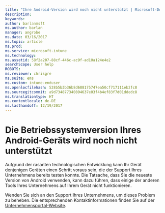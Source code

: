 ```yaml
---
title: "Ihre Android-Version wird noch nicht unterstützt | Microsoft-Dokumentation"
description: 
keywords: 
author: barlanmsft
ms.author: barlan
manager: angrobe
ms.date: 03/16/2017
ms.topic: article
ms.prod: 
ms.service: microsoft-intune
ms.technology: 
ms.assetid: 58f2a207-88cf-446c-ac9f-ad10a124e4e2
searchScope: User help
ROBOTS: 
ms.reviewer: chrisgre
ms.suite: ems
ms.custom: intune-enduser
ms.openlocfilehash: 528b5b3b36b8d688175747ea50cf717111eb2fc8
ms.sourcegitcommit: a9d734877340894637e03f4b4ef83f7d01ddedc8
ms.translationtype: HT
ms.contentlocale: de-DE
ms.lasthandoff: 12/19/2017
---
```

# <a name="your-android-devices-operating-system-version-isnt-yet-supported"></a>Die Betriebssystemversion Ihres Android-Geräts wird noch nicht unterstützt

Aufgrund der rasanten technologischen Entwicklung kann Ihr Gerät denjenigen Geräten einen Schritt voraus sein, die der Support Ihres Unternehmens bereits testen konnte. Die Tatsache, dass Sie die neueste Version von Android verwenden, kann dazu führen, dass einige der anderen Tools Ihres Unternehmens auf Ihrem Gerät nicht funktionieren.

Wenden Sie sich an den Support Ihres Unternehmens, um dieses Problem zu beheben. Die entsprechenden Kontaktinformationen finden Sie auf der [Unternehmensportal-Website](https://portal.manage.microsoft.com#HelpDeskDialog).
